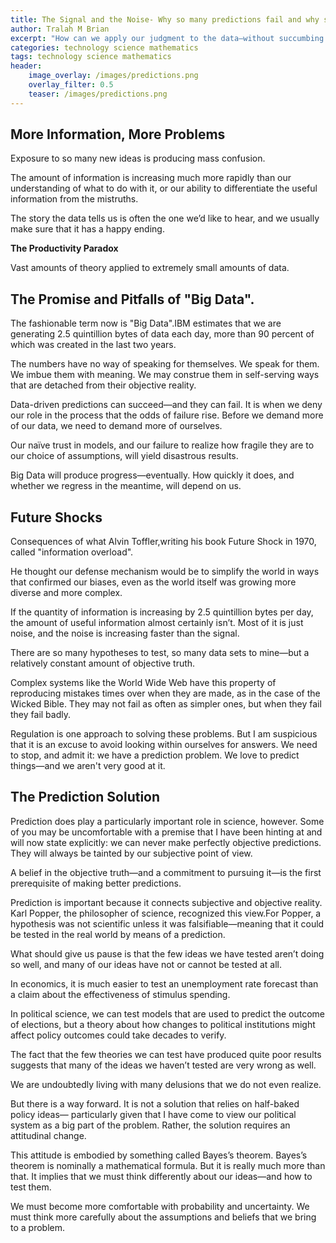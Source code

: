 ```yaml
---
title: The Signal and the Noise- Why so many predictions fail and why some don't
author: Tralah M Brian
excerpt: "How can we apply our judgment to the data—without succumbing to our biases? Information is no longer a scarce commodity; we have more of it than we know what to do with. But relatively little of it is useful. We perceive it selectively, subjectively, and without much self-regard for the distortions that this causes. We think we want information when we really want knowledge. The signal is the truth. The noise is what distracts us from the truth."
categories: technology science mathematics
tags: technology science mathematics
header:
    image_overlay: /images/predictions.png
    overlay_filter: 0.5
    teaser: /images/predictions.png
---
```




## More Information, More Problems
Exposure to so many new ideas is producing mass confusion.

The amount of information is increasing much more rapidly than our understanding of what to do with it, or our ability to differentiate the useful information from the mistruths.

The story the data tells us is often the one we’d like to hear, and we usually make sure that it has a happy ending.

**The Productivity Paradox**

Vast amounts of theory applied to extremely small amounts of data.

## The Promise and Pitfalls of "Big Data".
The fashionable term now is "Big Data".IBM estimates that we are generating 2.5 quintillion bytes of data each day, more than 90 percent of which was created in the last two years.

The numbers have no way of speaking for themselves. We speak for them. We imbue them with meaning.
We may construe them in self-serving ways that are detached from their objective reality.

Data-driven predictions can succeed—and they can fail. It is when we deny our role in the process that the odds of failure rise. Before we demand more of our data, we need to demand more of ourselves.

Our naïve trust in models, and our failure to realize how fragile they are to our choice of assumptions, will  yield disastrous results.

Big Data will produce progress—eventually. How quickly it does, and whether we regress in the meantime, will depend on us.

## Future Shocks
Consequences of what Alvin Toffler,writing his book Future Shock in 1970, called "information overload".

He thought our defense mechanism would be to simplify the world in ways that confirmed our biases, even as the world itself was growing more diverse and more complex.


If the quantity of information is increasing by 2.5 quintillion bytes per day, the amount of useful information almost certainly isn’t. Most of it is just noise, and the noise is increasing faster than the signal.

There are so many hypotheses to test, so many data sets to mine—but a relatively constant amount of objective truth.

Complex systems like the World Wide Web have this property of reproducing mistakes times over when they are made, as in the case of the Wicked Bible. They may not fail as often as simpler ones, but when they fail they fail badly.


Regulation is one approach to solving these problems. But I am suspicious that it is an excuse to avoid looking within ourselves for answers.
We need to stop, and admit it: we have a prediction problem. We love to predict things—and we aren't very good at it.

## The Prediction Solution
Prediction does play a particularly important role in science, however. Some of you
may be uncomfortable with a premise that I have been hinting at and will now state
explicitly: we can never make perfectly objective predictions. They will always be tainted by our subjective point of view.

A belief in the objective truth—and a commitment to pursuing it—is the first prerequisite of making better predictions.

Prediction is important because it connects subjective and objective reality.
Karl Popper, the philosopher of science, recognized this view.For Popper, a hypothesis was not scientific unless it was falsifiable—meaning that it could be tested in the real world by means of a prediction.

What should give us pause is that the few ideas we have tested aren’t doing so well, and many of our ideas have not or cannot be tested at all.

In economics, it is much easier to test an unemployment rate forecast than a claim about the effectiveness of stimulus spending.

In political science, we can test models that are used to predict the outcome of elections, but a theory about how changes to political institutions might affect policy outcomes could take decades to verify.

The fact that the few theories we can test have produced quite poor results suggests that many of the ideas we haven’t tested are very wrong as well.

We are undoubtedly living with many delusions that we do not even realize.

But there is a way forward. It is not a solution that relies on half-baked policy ideas— particularly given that I have come to view our political system as a big part of the problem.
Rather, the solution requires an attitudinal change.

This attitude is embodied by something called Bayes’s theorem.
Bayes’s theorem is nominally a mathematical formula.
But it is really much more than that. It implies that we must think differently about our ideas—and how to test them.

We must become more comfortable with probability and uncertainty. We must think more carefully about the assumptions and beliefs that we bring to a problem.

